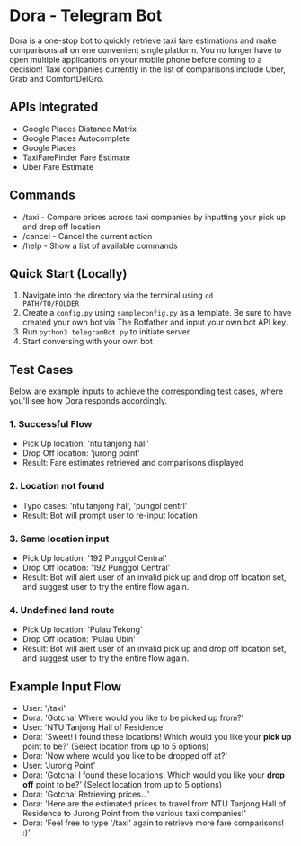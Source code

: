 # Dora - Telegram Bot
Dora is a one-stop bot to quickly retrieve taxi fare estimations and make comparisons all on one convenient single platform. You no longer have to open multiple applications on your mobile phone before coming to a decision! Taxi companies currently in the list of comparisons include Uber, Grab and ComfortDelGro.

## APIs Integrated
  * Google Places Distance Matrix
  * Google Places Autocomplete
  * Google Places
  * TaxiFareFinder Fare Estimate
  * Uber Fare Estimate

## Commands
  * /taxi - Compare prices across taxi companies by inputting your pick up and drop off location
  * /cancel - Cancel the current action
  * /help - Show a list of available commands

## Quick Start (Locally)
  1. Navigate into the directory via the terminal using <code>cd PATH/TO/FOLDER</code>
  2. Create a <code>config.py</code> using <code>sampleconfig.py</code> as a template. Be sure to have created your own bot via The Botfather and input your own bot API key.
  3. Run <code>python3 telegramBot.py</code> to initiate server
  4. Start conversing with your own bot

## Test Cases
Below are example inputs to achieve the corresponding test cases, where you'll see how Dora responds accordingly.
### 1. Successful Flow
  * Pick Up location: 'ntu tanjong hall'
  * Drop Off location: 'jurong point'
  * Result: Fare estimates retrieved and comparisons displayed

### 2. Location not found
  * Typo cases: 'ntu tanjong hal', 'pungol centrl'
  * Result: Bot will prompt user to re-input location


### 3. Same location input
  * Pick Up location: '192 Punggol Central'
  * Drop Off location: '192 Punggol Central'
  * Result: Bot will alert user of an invalid pick up and drop off location set, and suggest user to try the entire flow again.

### 4. Undefined land route
  * Pick Up location: 'Pulau Tekong'
  * Drop Off location: 'Pulau Ubin'
  * Result: Bot will alert user of an invalid pick up and drop off location set, and suggest user to try the entire flow again.

## Example Input Flow
  * User: '/taxi'
  * Dora: 'Gotcha! Where would you like to be picked up from?'
  * User: 'NTU Tanjong Hall of Residence'
  * Dora: 'Sweet! I found these locations! Which would you like your <b>pick up</b> point to be?' (Select location from up to 5 options)
  * Dora: 'Now where would you like to be dropped off at?'
  * User: 'Jurong Point'
  * Dora: 'Gotcha! I found these locations! Which would you like your <b>drop off</b> point to be?' (Select location from up to 5 options)
  * Dora: 'Gotcha! Retrieving prices...'
  * Dora: 'Here are the estimated prices to travel from NTU Tanjong Hall of Residence to Jurong Point from the various taxi companies!'
  * Dora: 'Feel free to type '/taxi' again to retrieve more fare comparisons! :)'
